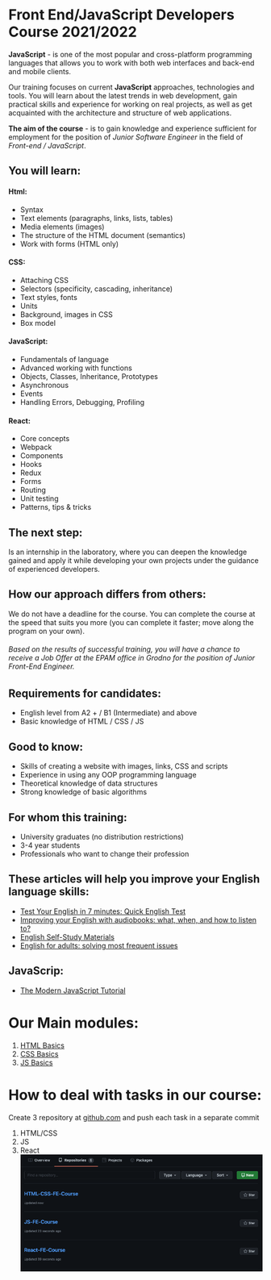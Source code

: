 # Front End/JavaScript Developers Course 2021/2022

__JavaScript__ - is one of the most popular and cross-platform programming languages that allows you to work with both web interfaces and back-end and mobile clients.

Our training focuses on current __JavaScript__ approaches, technologies and tools. You will learn about the latest trends in web development, gain practical skills and experience for working on real projects, as well as get acquainted with the architecture and structure of web applications.

__The aim of the course__ - is to gain knowledge and experience sufficient for employment for the position of *Junior Software Engineer* in the field of *Front-end / JavaScript*.

## You will learn:
#### Html:
- Syntax
- Text elements (paragraphs, links, lists, tables)
- Media elements (images)
- The structure of the HTML document (semantics)
- Work with forms (HTML only)
#### CSS:
- Attaching CSS
- Selectors (specificity, cascading, inheritance)
- Text styles, fonts
- Units
- Background, images in CSS
- Box model
#### JavaScript:
- Fundamentals of language
- Advanced working with functions
- Objects, Classes, Inheritance, Prototypes
- Asynchronous
- Events
- Handling Errors, Debugging, Profiling
#### React:
- Core concepts
- Webpack
- Components
- Hooks
- Redux
- Forms
- Routing
- Unit testing
- Patterns, tips & tricks

## The next step:
Is an internship in the laboratory, where you can deepen the knowledge gained and apply it while developing your own projects under the guidance of experienced developers. 

## How our approach differs from others:
We do not have a deadline for the course. You can complete the course at the speed that suits you more (you can complete it faster; move along the program on your own).

###### Based on the results of successful training, you will have a chance to receive a Job Offer at the EPAM office in Grodno for the position of Junior Front-End Engineer.

## Requirements for candidates:
- English level from A2 + / B1 (Intermediate) and above
- Basic knowledge of HTML / CSS / JS

## Good to know:
- Skills of creating a website with images, links, CSS and scripts
- Experience in using any OOP programming language
- Theoretical knowledge of data structures
- Strong knowledge of basic algorithms

## For whom this training:
- University graduates (no distribution restrictions)
- 3-4 year students
- Professionals who want to change their profession

## These articles will help you improve your English language skills:
- [Test Your English in 7 minutes: Quick English Test](https://training.by/#!/News/328)
- [Improving your English with audiobooks: what, when, and how to listen to?](https://training.by/#!/News/313)
- [English Self-Study Materials](https://training.by/#!/News/203)
- [English for adults: solving most frequent issues](https://training.by/#!/News/180)

## JavaScrip:
- [The Modern JavaScript Tutorial](https://javascript.info/)
# Our Main modules:
1. [HTML Basics](https://github.com/Front-Grodno/Front-Grodno-JS-course-2021/tree/master/modules/html)
1. [CSS Basics](https://github.com/Front-Grodno/Front-Grodno-JS-course-2021/tree/master/modules/css)
1. [JS Basics](https://github.com/Front-Grodno/Front-Grodno-JS-course-2021/tree/master/modules/js)

# How to deal with tasks in our course:
Create 3 repository at [github.com](https://github.com/) and push each task in a separate commit
1. HTML/CSS
1. JS
1. React
![image info](assets/git_example.png)

